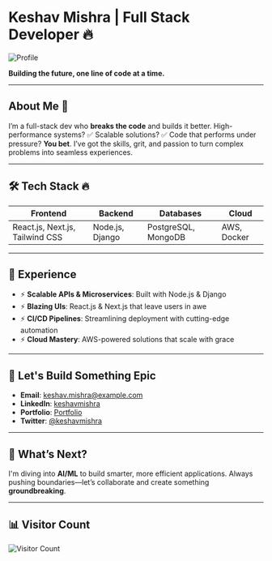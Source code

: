 # Keshav Mishra | Full Stack Developer 🔥
![Profile](https://img.shields.io/badge/Status-Active-green?style=flat&logo=git&logoColor=white)

**Building the future, one line of code at a time.**

---

## About Me 🎸

I’m a full-stack dev who **breaks the code** and builds it better. High-performance systems? ✅ Scalable solutions? ✅ Code that performs under pressure? **You bet**. I’ve got the skills, grit, and passion to turn complex problems into seamless experiences.

---

## 🛠️ **Tech Stack** 🔥

| **Frontend**         | **Backend**          | **Databases**         | **Cloud**          |
| -------------------- | -------------------- | --------------------- | ------------------ |
| React.js, Next.js, Tailwind CSS | Node.js, Django        | PostgreSQL, MongoDB   | AWS, Docker        |

---

## 💼 **Experience**

- ⚡ **Scalable APIs & Microservices**: Built with Node.js & Django  
- ⚡ **Blazing UIs**: React.js & Next.js that leave users in awe  
- ⚡ **CI/CD Pipelines**: Streamlining deployment with cutting-edge automation  
- ⚡ **Cloud Mastery**: AWS-powered solutions that scale with grace  

---

## 🎯 **Let's Build Something Epic**

- **Email**: [keshav.mishra@example.com](mailto:keshav0730@gmail.com)
- **LinkedIn**: [keshavmishra](https://www.linkedin.com/in/keshav-k-mishra-b3089b165/)
- **Portfolio**: <a href="https://keshavx.vercel.app/" target="_blank">Portfolio</a>  
- **Twitter**: [@keshavmishra](https://twitter.com/keshavmishra)

---

## 🌱 **What’s Next?**

I'm diving into **AI/ML** to build smarter, more efficient applications. Always pushing boundaries—let’s collaborate and create something **groundbreaking**.

---

## 📊 **Visitor Count**  
![Visitor Count](https://komarev.com/ghpvc/?username=keshavmishra&style=flat-square&color=blue)
